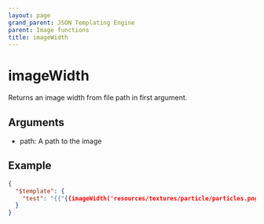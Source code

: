 ```yaml
---
layout: page
grand_parent: JSON Templating Engine
parent: Image functions
title: imageWidth
---
```


# imageWidth

Returns an image width from file path in first argument.

## Arguments

 - path: A path to the image

## Example

```json
{
  "$template": {
    "test": "{{"{{imageWidth('resources/textures/particle/particles.png')"}}}}"
  }
}
```